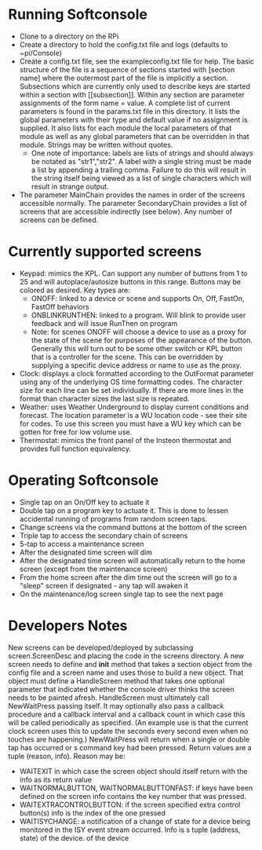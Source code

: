 # Running Softconsole
* Clone to a directory on the RPi
* Create a directory to hold the config.txt file and logs (defaults to ~pi/Console)
* Create a config.txt file, see the exampleconfig.txt file for help.  The basic structure of the file
is a sequence of sections started with [section name] where the outermost part of the file is implicitly a section.  Subsections which
are currently only used to describe keys are started within a section with [[subsection]].  Within any section are parameter assignments
of the form name = value.  A complete list of current parameters is found in the params.txt file in this directory.  It lists the
global parameters with their type and default value if no assignment is supplied.  It also lists for each module the local parameters of that 
module as well as any global parameters that can be overridden in that module.  Strings may be written without quotes.  
  * One note of
importance: labels are lists of strings and should always be notated as "str1","str2".  A label with a single string must be made a list
by appending a trailing comma.  Failure to do this will result in the string itself being viewed as a list of single characters which will
result in strange output.
* The parameter MainChain provides the names in order of the screens accessible normally.  The parameter SecondaryChain provides a list
of screens that are accessible indirectly (see below).  Any number of screens can be defined.

# Currently supported screens
* Keypad: mimics the KPL.  Can support any number of buttons from 1 to 25 and will autoplace/autosize buttons in this range.  Buttons
may be colored as desired.  Key types are:
  * ONOFF: linked to a device or scene and supports On, Off, FastOn, FastOff behaviors
  * ONBLINKRUNTHEN: linked to a program.  Will blink to provide user feedback and will issue RunThen on program
  * Note: for scenes ONOFF will choose a device to use as a proxy for the state of the scene for purposes of the appearance of the
  button.  Generally this will turn out to be some other switch or KPL button that is a controller for the scene.  This can be
  overridden by supplying a specific device address or name to use as the proxy.
* Clock: displays a clock formatted according to the OutFormat parameter using any of the underlying OS time formatting codes.  The
character size for each line can be set individually.  If there are more lines in the format than character sizes the last size is
repeated.
* Weather: uses Weather Underground to display current conditions and forecast.  The location parameter is a WU location code - see their
site for codes.  To use this screen you must have a WU key which can be gotten for free for low volume use.
* Thermostat: mimics the front panel of the Insteon thermostat and provides full function equivalency.


# Operating Softconsole
* Single tap on an On/Off key to actuate it
* Double tap on a program key to actuate it.  This is done to lessen accidental running of programs from random screen taps.
* Change screens via the command buttons at the bottom of the screen
* Triple tap to access the secondary chain of screens 
* 5-tap to access a maintenance screen
* After the designated time screen will dim
* After the designated time screen will automatically return to the home screen (except from the maintenance screen)
* From the home screen after the dim time out the screen will go to a "sleep" screen if designated - any tap will awaken it
* On the maintenance/log screen single tap to see the next page

# Developers Notes
New screens can be developed/deployed by subclassing screen.ScreenDesc and placing the code in the screens directory.  A new screen
needs to define and __init__ method that takes a section object from the config file and a screen name and uses those to build a
new object.  That object must define a HandleScreen method that takes one optional parameter that indicated whether the console
driver thinks the screen needs to be painted afresh.  HandleScreen must ultimately call NewWaitPress passing itself.  It may optionally
also pass a callback procedure and a callback interval  and a callback count in which case this will be called periodically as specified.  (An example
use is that the current clock screen uses this to update the seconds every second even when no touches are happening.)  NewWaitPress
will return when a single or double tap has occurred or s command key had been pressed.  Return values are a tuple (reason, info).  Reason
may be:
 * WAITEXIT in which case the screen object should itself return with the info as its return value
 * WAITNORMALBUTTON, WAITNORMALBUTTONFAST: if keys have been defined on the screen info contains the key number that was pressed.
 * WAITEXTRACONTROLBUTTON: if the screen specified extra control button(s) info is the index of the one pressed
 * WAITISYCHANGE: a notification of a change of state for a device being monitored in the ISY event stream occurred. Info is s tuple
 (address, state) of the device.
 of the device
